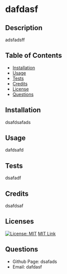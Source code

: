 # dafdasf

  ## Description
  adsfadsff

  ## Table of Contents
  * [Installation](#installation)
  * [Usage](#usage)
  * [Tests](#tests)
  * [Credits](#credits)
  * [License](#license)
  * [Questions](#github_user)
  
  ## Installation
  dsafdsafads
  
  ## Usage
  dafdsafd

  ## Tests
  dsafadf

  ## Credits
  dsafdsaf

  ## Licenses
  
  [![License: MIT](https://img.shields.io/badge/License-MIT-yellow.svg)](https://opensource.org/licences/MIT)
  [MIT Link](https://opensource.org/licenses/MIT)

  ## Questions
  - Github Page: dsafads
  - Email: dafdasf
